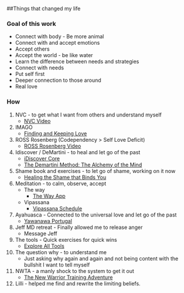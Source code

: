 ##Things that changed my life

### Goal of this work
- Connect with body - Be more animal
- Connect with and accept emotions
- Accept others
- Accept the world - be like water
- Learn the difference between needs and strategies
- Connect with needs
- Put self first
- Deeper connection to those around
- Real love

### How
1. NVC - to get what I want from others and understand myself
    - [NVC Video](https://youtu.be/l7TONauJGfc?si=aJ9pAEGsS5vWl8-O)
2. IMAGO
    - [Finding and Keeping Love](https://www.soundstrue.com/products/finding-and-keeping-love)
3. ROSS Rosenberg (Codependency > Self Love Deficit)
    - [ROSS Rosenberg Video](https://www.youtube.com/watch?v=Qdq6bo6XQYk)
4. Idiscover / DeMartini - to heal and let go of the past
    - [iDiscover Core](https://idiscover360.com/core/)
    - [The Demartini Method: The Alchemy of the Mind](https://drdemartini.com/learn/course/49/the-demartini-method-the-alchemy-of-the-mind)
5. Shame book and exercises - to let go of shame, working on it now
    - [Healing the Shame that Binds You](https://www.goodreads.com/book/show/98399.Healing_the_Shame_that_Binds_You)
6. Meditation - to calm, observe, accept
    - The way
        - [The Way App](https://www.thewayapp.com/)
    - Vipassana
        - [Vipassana Schedule](https://www.dhamma.org/en/schedules/schsacca)
7. Ayahuasca - Connected to the universal love and let go of the past 
    - [Yawanawa Portugal](https://mailchi.mp/aa95a456326f/yawanawa-portugal-12736894?e=a378d0c4bf)
8. Jeff MD retreat - Finally allowed me to release anger
    - Message Jeff
9. The tools - Quick exercises for quick wins
    - [Explore All Tools](https://www.thetoolsbook.com/explorealltools-2)
10. The question why - to understand me
    - Just asking why again and again and not being content with the bullshit I want to tell myself
11. NWTA - a manly shock to the system to get it out
    - [The New Warrior Training Adventure](https://mankindprojectuki.org/the-new-warrior-training-adventure)
12. Lilli - helped me find and rewrite the limiting beliefs.